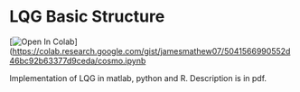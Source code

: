 # LQG Basic Structure
[![Open In Colab](https://colab.research.google.com/assets/colab-badge.svg)](https://colab.research.google.com/gist/jamesmathew07/5041566990552d46bc92b63377d9ceda/cosmo.ipynb

Implementation of LQG in matlab, python and R.
Description is in pdf.
